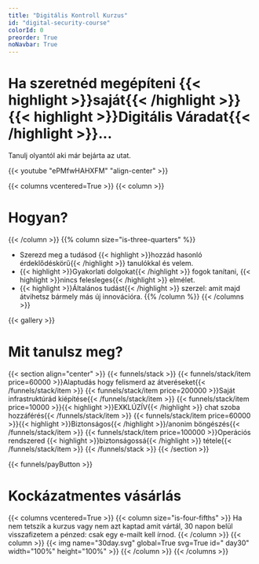 ```yaml
---
title: "Digitális Kontroll Kurzus"
id: "digital-security-course"
colorId: 0
preorder: True
noNavbar: True
---
```

# Ha szeretnéd megépíteni {{< highlight >}}saját{{< /highlight >}} {{< highlight >}}Digitális Váradat{{< /highlight >}}...
Tanulj olyantól aki már bejárta az utat.

{{< youtube "ePMfwHAHXFM" "align-center" >}}

{{< columns vcentered=True >}}
    {{< column >}}
        <h1>Hogyan?</h1>
    {{< /column >}}
    {{% column size="is-three-quarters" %}}
- Szerezd meg a tudásod {{< highlight >}}hozzád hasonló érdeklődéskörű{{< /highlight >}} tanulókkal és velem.
- {{< highlight >}}Gyakorlati dolgokat{{< /highlight >}} fogok tanítani, {{< highlight >}}nincs felesleges{{< /highlight >}} elmélet.
- {{< highlight >}}Általános tudást{{< /highlight >}} szerzel: amit majd átvihetsz bármely más új innovációra.
    {{% /column %}}
{{< /columns >}}

{{< gallery >}}

# Mit tanulsz meg?
{{< section align="center" >}}
    {{< funnels/stack >}}
        {{< funnels/stack/item price=60000 >}}Alaptudás hogy felismerd az átveréseket{{< /funnels/stack/item >}}
        {{< funnels/stack/item price=200000 >}}Saját infrastruktúrád kiépítése{{< /funnels/stack/item >}}
        {{< funnels/stack/item price=10000 >}}{{< highlight >}}EXKLÚZÍV{{< /highlight >}} chat szoba hozzáférés{{< /funnels/stack/item >}}
        {{< funnels/stack/item price=60000 >}}{{< highlight >}}Biztonságos{{< /highlight >}}/anonim böngészés{{< /funnels/stack/item >}}
        {{< funnels/stack/item price=100000 >}}Operációs rendszered {{< highlight >}}biztonságossá{{< /highlight >}} tétele{{< /funnels/stack/item >}}
    {{< /funnels/stack >}}
{{< /section >}}

{{< funnels/payButton >}}

# Kockázatmentes vásárlás
{{< columns vcentered=True >}}
    {{< column size="is-four-fifths" >}}
Ha nem tetszik a kurzus vagy nem azt kaptad amit vártál, 30 napon belül visszafizetem a pénzed: csak egy e-mailt kell írnod.
    {{< /column >}}
    {{< column >}}
        {{< img name="30day.svg" global=True svg=True id=" day30" width="100%" height="100%" >}}
    {{< /column >}}
{{< /columns >}}
